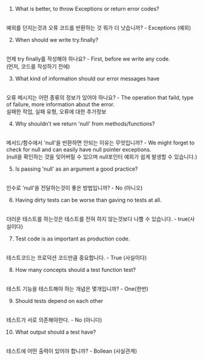 1. What is better, to throw Exceptions or return error codes?
<br>
예외를 던지는것과 오류 코드를 반환하는 것 뭐가 더 낫습니까?
- Exceptions (예외)
<br>

2. When should we write try.finally?
<br>
언제 try finally를 작성해야 하나요?
- First, before we write any code.
<br>
(먼저, 코드를 작성하기 전에)
<br>

3. What kind of information should our error messages have
<br>
오류 메시지는 어떤 종류의 정보가 있어야 하나요?
- The operation that faild, type of failure, more information about the error.
<br>
실패한 작업, 실패 유형, 오류에 대한 추가정보

4. Why shouldn't we return 'null' from methods/functions?
<br>
메서드/함수에서 'null'을 반환하면 안되는 이유는 무엇입니까?
- We might forget to check for null and can easily have null pointer exceptions.
<br>
(null을 확인하는 것을 잊어버릴 수 있으며 null포인터 예외가 쉽게 발생할 수 있습니다.)

5. Is passing 'null' as an argument a good practice?
<br>
인수로 'null'을 전달하는것이 좋은 방법입니까?
- No (아니오)

6. Having dirty tests can be worse than gaving no tests at all.
<br>
더러운 테스트를 하는것은 테스트를 전혀 하지 않는것보다 나쁠 수 있습니다.
- true(사실이다)

7. Test code is as important as production code.
<br>
테스트코드는 프로덕션 코드만큼 중요합니다.
- True (사실이다)

8. How many concepts should a test function test?
<br>
테스트 기능을 테스트해야 하는 개념은 몇개입니까?
- One(한번)

9. Should tests depend on each other
<br>
테스트가 서로 의존해야한다.
- No (아니다)

10. What output should a test have?
<br>
테스트에 어떤 출력이 있어야 합니까?
- Bollean (사실관계)